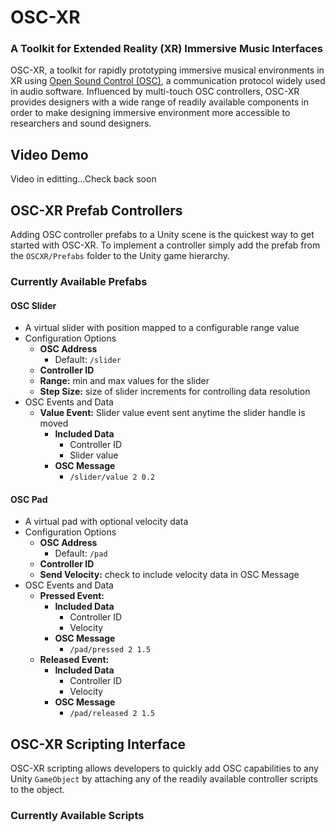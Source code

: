 # OSC-XR

### A Toolkit for Extended Reality (XR) Immersive Music Interfaces

OSC-XR, a toolkit for rapidly prototyping immersive musical environments in XR using [Open Sound Control (OSC)](http://opensoundcontrol.org/introduction-osc), a communication protocol widely used in audio software. Influenced by multi-touch OSC controllers, OSC-XR provides designers with a wide range of readily available components in order to make designing immersive environment more accessible to researchers and sound designers.

## Video Demo

Video in editting...Check back soon

## OSC-XR Prefab Controllers

Adding OSC controller prefabs to a Unity scene is the quickest way to get started with OSC-XR. To implement a controller simply add the prefab from the `OSCXR/Prefabs` folder to the Unity game hierarchy.

### Currently Available Prefabs

#### OSC Slider

- A virtual slider with position mapped to a configurable range value
- Configuration Options
  - **OSC Address**
    - Default: `/slider`
  - **Controller ID**
  - **Range:** min and max values for the slider
  - **Step Size:** size of slider increments for controlling data resolution
- OSC Events and Data
  - **Value Event:** Slider value event sent anytime the slider handle is moved
    - **Included Data**
      - Controller ID
      - Slider value
    - **OSC Message**
      - `/slider/value 2 0.2`

#### OSC Pad

- A virtual pad with optional velocity data
- Configuration Options
  - **OSC Address**
    - Default: `/pad`
  - **Controller ID**
  - **Send Velocity:** check to include velocity data in OSC Message
- OSC Events and Data
  - **Pressed Event:**
    - **Included Data**
      - Controller ID
      - Velocity
    - **OSC Message**
      - `/pad/pressed 2 1.5`
  - **Released Event:**
    - **Included Data**
      - Controller ID
      - Velocity
    - **OSC Message**
      - `/pad/released 2 1.5`

## OSC-XR Scripting Interface
OSC-XR scripting allows developers to quickly add OSC capabilities to any Unity `GameObject` by attaching any of the readily available controller scripts to the object.

### Currently Available Scripts